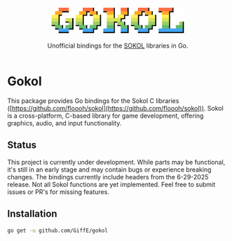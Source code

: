 <p align="center">
    <img src="assets/logo_full_large.png" style="width: 60%" /><br/><br/>Unofficial bindings for the
    <a href="https://github.com/floooh/sokol">SOKOL</a>
     libraries in Go.<br/><br/>
</p>

# Gokol

This package provides Go bindings for the Sokol C libraries ([https://github.com/floooh/sokol](https://github.com/floooh/sokol)). Sokol is a cross-platform, C-based library for game development, offering graphics, audio, and input functionality.

## Status

This project is currently under development. While parts may be functional, it's still in an early stage and may contain bugs or experience breaking changes. The bindings currently include headers from the 6-29-2025 release. Not all Sokol functions are yet implemented. Feel free to submit issues or PR's for missing features.

## Installation

```bash
go get -u github.com/GiffE/gokol
```
